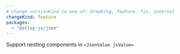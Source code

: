 ```yaml
---
# Change versionKind to one of: breaking, feature, fix, internal
changeKind: feature
packages:
  - "@alloy-js/json"
---
```


Support nesting components in `<JsonValue jsValue=`
